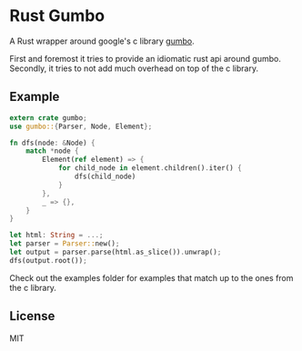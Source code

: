 Rust Gumbo
==========

A Rust wrapper around google's c library [gumbo](https://github.com/google/gumbo-parser).

First and foremost it tries to provide an idiomatic rust api around gumbo. Secondly, it tries to not add much overhead on top of the c library.

Example
-------

```rust
extern crate gumbo;
use gumbo::{Parser, Node, Element};

fn dfs(node: &Node) {
    match *node {
        Element(ref element) => {
            for child_node in element.children().iter() {
                dfs(child_node)
            }
        },
        _ => {},
    }
}

let html: String = ...;
let parser = Parser::new();
let output = parser.parse(html.as_slice()).unwrap();
dfs(output.root());
```

Check out the examples folder for examples that match up to the ones from the c library.

License
-------

MIT
